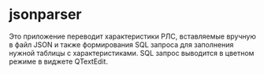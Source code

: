 # jsonparser
Это приложение переводит характеристики РЛС, вставляемые вручную в файл JSON и также формирования SQL запроса для заполнения нужной таблицы с характеристиками.
SQL запрос выводится в цветном режиме в виджете QTextEdit.

